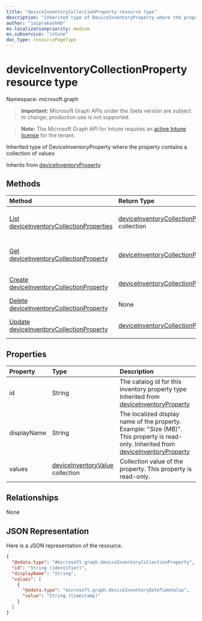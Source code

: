 ```yaml
---
title: "deviceInventoryCollectionProperty resource type"
description: "Inherited type of DeviceInventoryProperty where the property contains a collection of values"
author: "jaiprakashmb"
ms.localizationpriority: medium
ms.subservice: "intune"
doc_type: resourcePageType
---
```


# deviceInventoryCollectionProperty resource type

Namespace: microsoft.graph

> **Important:** Microsoft Graph APIs under the /beta version are subject to change; production use is not supported.

> **Note:** The Microsoft Graph API for Intune requires an [active Intune license](https://go.microsoft.com/fwlink/?linkid=839381) for the tenant.

Inherited type of DeviceInventoryProperty where the property contains a collection of values


Inherits from [deviceInventoryProperty](../resources/intune-devices-deviceinventoryproperty.md)

## Methods
|Method|Return Type|Description|
|:---|:---|:---|
|[List deviceInventoryCollectionProperties](../api/intune-devices-deviceinventorycollectionproperty-list.md)|[deviceInventoryCollectionProperty](../resources/intune-devices-deviceinventorycollectionproperty.md) collection|List properties and relationships of the [deviceInventoryCollectionProperty](../resources/intune-devices-deviceinventorycollectionproperty.md) objects.|
|[Get deviceInventoryCollectionProperty](../api/intune-devices-deviceinventorycollectionproperty-get.md)|[deviceInventoryCollectionProperty](../resources/intune-devices-deviceinventorycollectionproperty.md)|Read properties and relationships of the [deviceInventoryCollectionProperty](../resources/intune-devices-deviceinventorycollectionproperty.md) object.|
|[Create deviceInventoryCollectionProperty](../api/intune-devices-deviceinventorycollectionproperty-create.md)|[deviceInventoryCollectionProperty](../resources/intune-devices-deviceinventorycollectionproperty.md)|Create a new [deviceInventoryCollectionProperty](../resources/intune-devices-deviceinventorycollectionproperty.md) object.|
|[Delete deviceInventoryCollectionProperty](../api/intune-devices-deviceinventorycollectionproperty-delete.md)|None|Deletes a [deviceInventoryCollectionProperty](../resources/intune-devices-deviceinventorycollectionproperty.md).|
|[Update deviceInventoryCollectionProperty](../api/intune-devices-deviceinventorycollectionproperty-update.md)|[deviceInventoryCollectionProperty](../resources/intune-devices-deviceinventorycollectionproperty.md)|Update the properties of a [deviceInventoryCollectionProperty](../resources/intune-devices-deviceinventorycollectionproperty.md) object.|

## Properties
|Property|Type|Description|
|:---|:---|:---|
|id|String|The catalog id for this inventory property type Inherited from [deviceInventoryProperty](../resources/intune-devices-deviceinventoryproperty.md)|
|displayName|String|The localized display name of the property. Example: "Size (MB)". This property is read-only. Inherited from [deviceInventoryProperty](../resources/intune-devices-deviceinventoryproperty.md)|
|values|[deviceInventoryValue](../resources/intune-devices-deviceinventoryvalue.md) collection|Collection value of the property. This property is read-only.|

## Relationships
None

## JSON Representation
Here is a JSON representation of the resource.
<!-- {
  "blockType": "resource",
  "keyProperty": "id",
  "@odata.type": "microsoft.graph.deviceInventoryCollectionProperty"
}
-->
``` json
{
  "@odata.type": "#microsoft.graph.deviceInventoryCollectionProperty",
  "id": "String (identifier)",
  "displayName": "String",
  "values": [
    {
      "@odata.type": "microsoft.graph.deviceInventoryDateTimeValue",
      "value": "String (timestamp)"
    }
  ]
}
```
